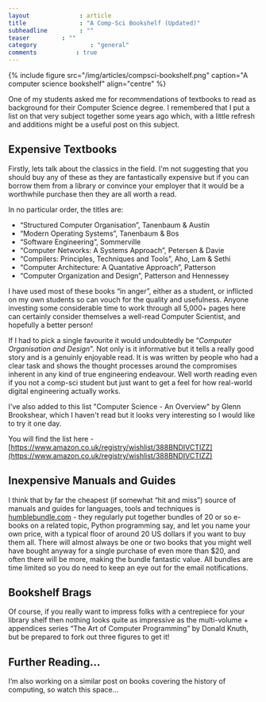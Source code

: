 ```yaml
---
layout              : article
title               : "A Comp-Sci Bookshelf (Updated)"
subheadline         : ""
teaser         : ""
category               : "general"
comments           : true
---
```

{% include figure src="/img/articles/compsci-bookshelf.png" caption="A computer science bookshelf" align="centre" %}

One of my students asked me for recommendations of textbooks to read as background for their Computer Science degree.
I remembered that I put a list on that very subject together some years ago which, with a little refresh and additions might be a useful post on this subject.

## Expensive Textbooks

Firstly, lets talk about the classics in the field. I'm not suggesting that you should buy any of these as they
are fantastically expensive but if you can borrow them from a library or convince your employer that it would be a
worthwhile purchase then they are all worth a read.

In no particular order, the titles are:

*   “Structured Computer Organisation”, Tanenbaum & Austin
*   “Modern Operating Systems”, Tanenbaum & Bos
*   “Software Engineering”, Sommerville
*   “Computer Networks: A Systems Approach”, Petersen & Davie
*   “Compilers: Principles, Techniques and Tools”, Aho, Lam & Sethi
*   “Computer Architecture: A Quantative Approach”, Patterson
*   “Computer Organization and Design”, Patterson and Hennessey

I have used most of these books “in anger”, either as a student, or inflicted on my own students so can vouch
for the quality and usefulness. Anyone investing some considerable time to work through all 5,000+ pages here
can certainly consider themselves a well-read Computer Scientist, and hopefully a better person!

If I had to pick a single favourite it would undoubtedly be “_Computer Organisation and Design_”. Not only is it
informative but it tells a really good story and is a genuinly enjoyable read. It is was written by people who had a
clear task and shows the thought processes around the compromises inherent in any kind of true engineering endeavour.
Well worth reading even if you not a comp-sci student but just want to get a feel for how real-world digital
engineering actually works.

I've also added to this list "Computer Science - An Overview" by Glenn Brookshear, which I haven't read but it
looks very interesting so I would like to try it one day.

You will find the list here - [https://www.amazon.co.uk/registry/wishlist/388BNDIVCTIZZ](https://www.amazon.co.uk/registry/wishlist/388BNDIVCTIZZ)

## Inexpensive Manuals and Guides

I think that by far the cheapest (if somewhat “hit and miss”) source of manuals and guides for languages,
tools and techniques is [humblebundle.com](https://www.humblebundle.com/) - they regularly put together
bundles of 20 or so e-books on a related topic, Python programming say, and let you name your own price,
with a typical floor of around 20 US dollars if you want to buy them all. There will almost always be
one or two books that you might well have bought anyway for a single purchase of even more than $20, and
often there will be more, making the bundle fantastic value. All bundles are time limited so you do need
to keep an eye out for the email notifications.

## Bookshelf Brags

Of course, if you really want to impress folks with a centrepiece for your library shelf then nothing
looks quite as impressive as the multi-volume + appendices series “The Art of Computer Programming”
by Donald Knuth, but be prepared to fork out three figures to get it!

## Further Reading…

I’m also working on a similar post on books covering the history of computing, so watch this space…